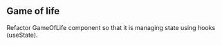 ## Game of life

Refactor GameOfLife component so that it is managing state using hooks (useState).
